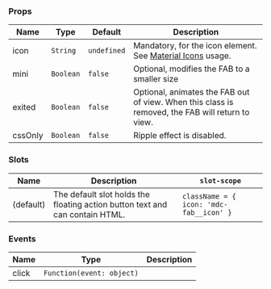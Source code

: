 ### Props

| Name    | Type      | Default     | Description                                                                                      |
| ------- | --------- | ----------- | ------------------------------------------------------------------------------------------------ |
| icon    | `String`  | `undefined` | Mandatory, for the icon element. See [Material Icons](/#/icons) usage.                           |
| mini    | `Boolean` | `false`     | Optional, modifies the FAB to a smaller size                                                     |
| exited  | `Boolean` | `false`     | Optional, animates the FAB out of view. When this class is removed, the FAB will return to view. |
| cssOnly | `Boolean` | `false`     | Ripple effect is disabled.                                                                       |

### Slots

| Name      | Description                                                                  | `slot-scope`                            |
| --------- | ---------------------------------------------------------------------------- | --------------------------------------- |
| (default) | The default slot holds the floating action button text and can contain HTML. | `className = { icon: 'mdc-fab__icon' }` |

### Events

| Name  | Type                      | Description |
| ----- | ------------------------- | ----------- |
| click | `Function(event: object)` |             |

